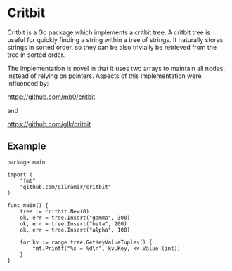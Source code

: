 # Critbit

Critbit is a Go package which implements a critbit tree.
A critbit tree is useful for quickly finding a string within
a tree of strings. It naturally stores strings in sorted order,
so they can be also trivially be retrieved from the tree in
sorted order.

The implementation is novel in that it uses two arrays to
maintain all nodes, instead of relying on pointers. Aspects
of this implementation were influenced by:

https://github.com/mb0/critbit

and

https://github.com/glk/critbit

## Example
    package main

    import (
        "fmt"
        "github.com/gilramir/critbit"
    )

    func main() {
        tree := critbit.New(0)
        ok, err = tree.Insert("gamma", 300)
        ok, err = tree.Insert("beta", 200)
        ok, err = tree.Insert("alpha", 100)

        for kv := range tree.GetKeyValueTuples() {
            fmt.Printf("%s = %d\n", kv.Key, kv.Value.(int))
        }
    }

